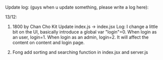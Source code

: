 Update log: (guys when u update something, please write a log here):

13/12:

1. 1800 by Chan Cho Kit
Update index.js -> index.jsx
Log: 
I change a little bit on the UI, basically introduce a global var "login"=0. When login as an user, login=1. When login as an admin, login=2. It will affect the content on content and login page. 

2. Fong
   add sorting and searching function in index.jsx and server.js
